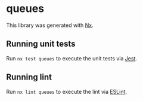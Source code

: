 # queues

This library was generated with [Nx](https://nx.dev).

## Running unit tests

Run `nx test queues` to execute the unit tests via [Jest](https://jestjs.io).

## Running lint

Run `nx lint queues` to execute the lint via [ESLint](https://eslint.org/).
